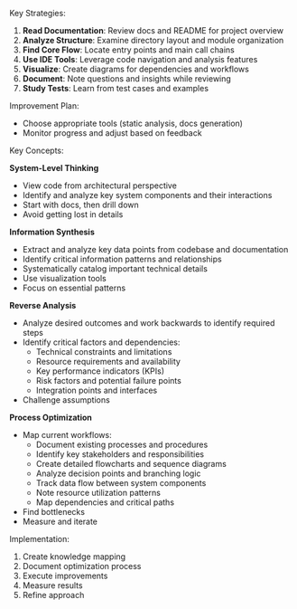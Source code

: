
Key Strategies:
1. **Read Documentation**: Review docs and README for project overview
2. **Analyze Structure**: Examine directory layout and module organization
3. **Find Core Flow**: Locate entry points and main call chains
4. **Use IDE Tools**: Leverage code navigation and analysis features
5. **Visualize**: Create diagrams for dependencies and workflows
6. **Document**: Note questions and insights while reviewing
7. **Study Tests**: Learn from test cases and examples

Improvement Plan:
- Choose appropriate tools (static analysis, docs generation)
- Monitor progress and adjust based on feedback

Key Concepts:

**System-Level Thinking**
- View code from architectural perspective
- Identify and analyze key system components and their interactions
- Start with docs, then drill down
- Avoid getting lost in details

**Information Synthesis** 
- Extract and analyze key data points from codebase and documentation
- Identify critical information patterns and relationships
- Systematically catalog important technical details
- Use visualization tools
- Focus on essential patterns

**Reverse Analysis**
- Analyze desired outcomes and work backwards to identify required steps
- Identify critical factors and dependencies:
  - Technical constraints and limitations
  - Resource requirements and availability
  - Key performance indicators (KPIs)
  - Risk factors and potential failure points
  - Integration points and interfaces
- Challenge assumptions

**Process Optimization**
- Map current workflows:
  - Document existing processes and procedures
  - Identify key stakeholders and responsibilities
  - Create detailed flowcharts and sequence diagrams
  - Analyze decision points and branching logic
  - Track data flow between system components
  - Note resource utilization patterns
  - Map dependencies and critical paths
- Find bottlenecks
- Measure and iterate

Implementation:
1. Create knowledge mapping
2. Document optimization process
3. Execute improvements
4. Measure results
5. Refine approach
